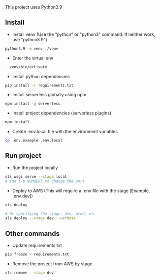 This project uses Python3.9

## Install

- Install venv (Use the "python" or "python3" command. If neither work, use "python3.9")
```bash
python3.9 -m venv ./venv
```

- Enter the virtual env
```bash
. venv/bin/activate
```

- Install python dependencies
```bash
pip install -r requirements.txt
```

- Install serverless globally using npm
```bash
npm install -g serverless
```

- Install project dependencies (serverless plugins)
```bash
npm install
```

- Create .env.local file with the environment variables
```bash
cp .env.example .env.local
```

## Run project

- Run the project locally
```bash
sls wsgi serve --stage local
# Add [-p NUMBER] to change the port
```

- Deploy to AWS (This will require a .env file with the stage [Example, .env.dev])
```bash
sls deploy

# Or specifying the stage: dev, prod, etc
sls deploy --stage dev --verbose 
```

## Other commands

- Update requirements.txt
```bash
pip freeze > requirements.txt
```

- Remove the project from AWS by stage
```bash
sls remove --stage dev
```